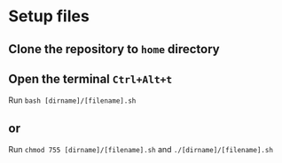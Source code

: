 # Setup files
## Clone the repository to `home` directory
## Open the terminal `Ctrl+Alt+t`
Run `bash [dirname]/[filename].sh`
## or 
Run `chmod 755 [dirname]/[filename].sh` and `./[dirname]/[filename].sh` 
